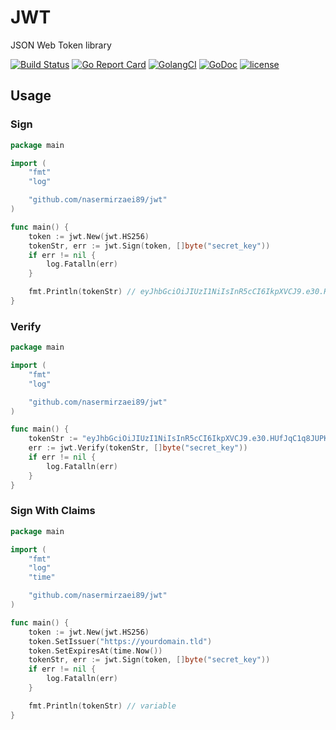 # JWT

JSON Web Token library

[![Build Status](https://travis-ci.org/nasermirzaei89/jwt.svg?branch=master)](https://travis-ci.org/nasermirzaei89/jwt)
[![Go Report Card](https://goreportcard.com/badge/github.com/nasermirzaei89/jwt)](https://goreportcard.com/report/github.com/nasermirzaei89/jwt)
[![GolangCI](https://golangci.com/badges/github.com/nasermirzaei89/jwt.svg)](https://golangci.com/r/github.com/nasermirzaei89/jwt)
[![GoDoc](https://godoc.org/github.com/nasermirzaei89/jwt?status.svg)](https://godoc.org/github.com/nasermirzaei89/jwt)
[![license](https://img.shields.io/github/license/mashape/apistatus.svg?maxAge=2592000)](https://raw.githubusercontent.com/nasermirzaei89/jwt/master/LICENSE)

## Usage

### Sign

```go
package main

import (
	"fmt"
	"log"

	"github.com/nasermirzaei89/jwt"
)

func main() {
	token := jwt.New(jwt.HS256)
	tokenStr, err := jwt.Sign(token, []byte("secret_key"))
	if err != nil {
		log.Fatalln(err)
	}

	fmt.Println(tokenStr) // eyJhbGciOiJIUzI1NiIsInR5cCI6IkpXVCJ9.e30.HUfJqC1q8JUPKD4jj8PZAYppSrQRL8tJHTljdcTfFCQ
}
```

### Verify

```go
package main

import (
	"fmt"
	"log"

	"github.com/nasermirzaei89/jwt"
)

func main() {
	tokenStr := "eyJhbGciOiJIUzI1NiIsInR5cCI6IkpXVCJ9.e30.HUfJqC1q8JUPKD4jj8PZAYppSrQRL8tJHTljdcTfFCQ"
    err := jwt.Verify(tokenStr, []byte("secret_key"))
	if err != nil {
		log.Fatalln(err)
	}
}
```


### Sign With Claims

```go
package main

import (
	"fmt"
	"log"
    "time"

	"github.com/nasermirzaei89/jwt"
)

func main() {
	token := jwt.New(jwt.HS256)
    token.SetIssuer("https://yourdomain.tld")
    token.SetExpiresAt(time.Now())
	tokenStr, err := jwt.Sign(token, []byte("secret_key"))
	if err != nil {
		log.Fatalln(err)
	}

	fmt.Println(tokenStr) // variable
}
```
